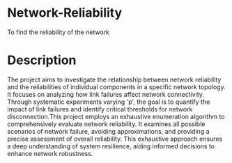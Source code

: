 # Network-Reliability
To find the reliability of the network

# Description
The project aims to investigate the relationship between network reliability and the reliabilities of individual components in a specific network topology. It focuses on analyzing how link failures affect network connectivity. Through systematic experiments varying 'p', the goal is to quantify the impact of link failures and identify critical thresholds for network disconnection.This project employs an exhaustive enumeration algorithm to comprehensively evaluate network reliability. It examines all possible scenarios of network failure, avoiding approximations, and providing a precise assessment of overall reliability. This exhaustive approach ensures a deep understanding of system resilience, aiding informed decisions to enhance network robustness.
